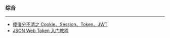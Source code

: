 ### 综合
---

- [傻傻分不清之 Cookie、Session、Token、JWT](https://juejin.im/post/5e055d9ef265da33997a42cc?utm_source=gold_browser_extension)
- [JSON Web Token 入门教程](http://www.ruanyifeng.com/blog/2018/07/json_web_token-tutorial.html)